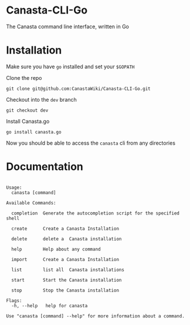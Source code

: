 # Canasta-CLI-Go
The Canasta command line interface, written in Go

# Installation
Make sure you have `go` installed and set your `$GOPATH`

Clone the repo

`git clone git@github.com:CanastaWiki/Canasta-CLI-Go.git`

Checkout into the `dev` branch

`git checkout dev`

Install Canasta.go

`go install canasta.go`

Now you should be able to access the `canasta` cli from any directories

# Documentation

``` A CLI tool to create, import, start, stop and backup multiple Canasta installations

Usage:
  canasta [command]

Available Commands:

  completion  Generate the autocompletion script for the specified shell

  create      Create a Canasta Installation
  
  delete      delete a  Canasta installation
  
  help        Help about any command
  
  import      Create a Canasta Installation
  
  list        list all  Canasta installations
  
  start       Start the Canasta installation
  
  stop        Stop the Canasta installation

Flags:
  -h, --help   help for canasta

Use "canasta [command] --help" for more information about a command.
```